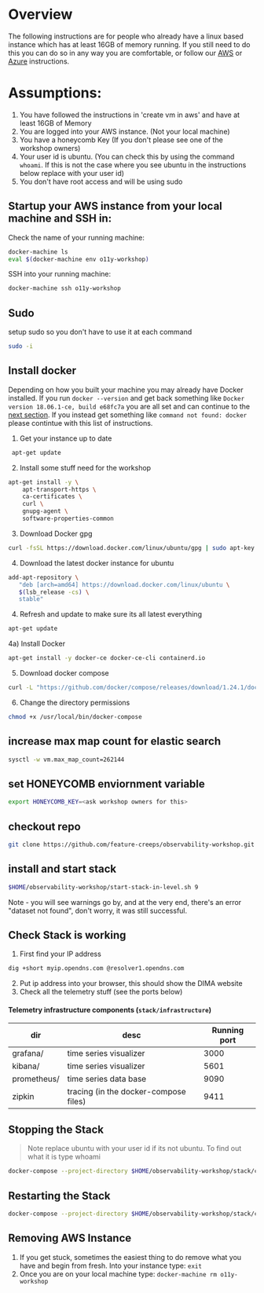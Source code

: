 
# Overview
The following instructions are for people who already have a linux based instance which has at least 16GB of memory running. If you still need to do this you can do so in any way you are comfortable, or follow our [AWS](./create_vm_in_aws.md) or [Azure](./create_vm_in_azure.md) instructions.

# Assumptions:
1) You have followed the instructions in 'create vm in aws' and have at least 16GB of Memory
1) You are logged into your AWS instance. (Not your local machine)
2) You have a honeycomb Key (If you don't please see one of the workshop owners)
3) Your user id is ubuntu. (You can check this by using the command `whoami`. If this is not the case where you see ubuntu in the instructions below replace with your user id)
4) You don't have root access and will be using sudo

## Startup your AWS instance from your local machine and SSH in:
Check the name of your running machine:
``` bash
docker-machine ls
eval $(docker-machine env o11y-workshop)
```
SSH into your running machine:
``` bash
docker-machine ssh o11y-workshop
```

## Sudo
setup sudo so you don't have to use it at each command
``` bash
sudo -i
```

## Install docker
Depending on how you built your machine you may already have Docker installed. If you run `docker --version` and get back something like `Docker version 18.06.1-ce, build e68fc7a` you are all set and can continue to the [next section](#increase-max-map-count-for-elastic-search). If you instead get something like `command not found: docker` please contintue with this list of instructions.

1) Get your instance up to date
``` bash
 apt-get update
```
2) Install some stuff need for the workshop
``` bash
apt-get install -y \
    apt-transport-https \
    ca-certificates \
    curl \
    gnupg-agent \
    software-properties-common
```
3) Download Docker gpg
``` bash
curl -fsSL https://download.docker.com/linux/ubuntu/gpg | sudo apt-key add -
```
4) Download the latest docker instance for ubuntu
``` bash
add-apt-repository \
   "deb [arch=amd64] https://download.docker.com/linux/ubuntu \
   $(lsb_release -cs) \
   stable"
```
4) Refresh and update to make sure its all latest everything
``` bash
apt-get update
```
4a) Install Docker
``` bash
apt-get install -y docker-ce docker-ce-cli containerd.io
```
5) Download docker compose
``` bash
curl -L "https://github.com/docker/compose/releases/download/1.24.1/docker-compose-$(uname -s)-$(uname -m)" -o /usr/local/bin/docker-compose
```
6)  Change the directory permissions
``` bash
chmod +x /usr/local/bin/docker-compose
```

## increase max map count for elastic search
``` bash
sysctl -w vm.max_map_count=262144
```

## set HONEYCOMB enviornment variable
``` bash
export HONEYCOMB_KEY=<ask workshop owners for this>
```
## checkout repo
``` bash
git clone https://github.com/feature-creeps/observability-workshop.git $HOME/observability-workshop
```
## install and start stack
``` bash
$HOME/observability-workshop/start-stack-in-level.sh 9
```
 Note - you will see warnings go by, and at the very end, there's an error "dataset not found", don't worry, it was still successful.

## Check Stack is working
1) First find your IP address
``` bash
dig +short myip.opendns.com @resolver1.opendns.com
```
2) Put ip address into your browser, this should show the DIMA website
3) Check all the telemetry stuff (see the ports below)

#### Telemetry infrastructure components (`stack/infrastructure`)

| dir                         | desc                                      |Running port |
| ---                         | ---                                       | --          |
| grafana/                    | time series visualizer                    | 3000        |
| kibana/                     | time series visualizer                    | 5601        |
| prometheus/                 | time series data base                     | 9090        |
| zipkin                      | tracing (in the docker-compose files)     | 9411        |


## Stopping the Stack
>Note replace ubuntu with your user id if its not ubuntu. To find out what it is type whoami
``` bash
docker-compose --project-directory $HOME/observability-workshop/stack/compose/ -f $HOME/observability-workshop/stack/compose/docker-compose-level-9.yml down -v --remove-orphans
```

## Restarting the Stack
``` bash
docker-compose --project-directory $HOME/observability-workshop/stack/compose/ -f $HOME/observability-workshop/stack/compose/docker-compose-level-9.yml up --build -d
```

## Removing AWS Instance
1) If you get stuck, sometimes the easiest thing to do remove what you have and begin from fresh. Into your instance type: `exit`
2) Once you are on your local machine type: `docker-machine rm o11y-workshop`
